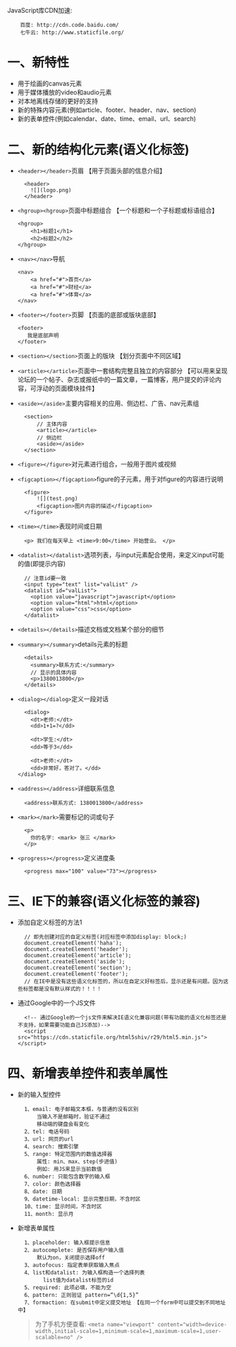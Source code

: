 JavaScript库CDN加速: 
```
    百度: http://cdn.code.baidu.com/
    七牛云: http://www.staticfile.org/
```


# 一、新特性
- 用于绘画的canvas元素
- 用于媒体播放的video和audio元素
- 对本地离线存储的更好的支持
- 新的特殊内容元素(例如article、footer、header、nav、section)
- 新的表单控件(例如calendar、date、time、email、url、search)

# 二、新的结构化元素(语义化标签)
- `<header></header>`页眉 【用于页面头部的信息介绍】
	```
	  <header>
		![](logo.png)
	  </header>
	```

- `<hgroup><hgroup>`页面中标题组合 【一个标题和一个子标题或标语组合】
	```
	<hgroup>
		<h1>标题1</h1>
		<h2>标题2</h2>
	</hgroup>
	```

- `<nav></nav>`导航
	```
	<nav>
		<a href="#">首页</a>
		<a href="#">财经</a>
		<a href="#">体育</a>
	</nav>
	```

- `<footer></footer>`页脚 【页面的底部或版块底部】
	```
	<footer>
	   我是底部声明
	</footer>
	```

- `<section></section>`页面上的版块  【划分页面中不同区域】
- `<article></article>`页面中一套结构完整且独立的内容部分  【可以用来呈现论坛的一个帖子、杂志或报纸中的一篇文章，一篇博客，用户提交的评论内容，可浮动的页面模块挂件】
- `<aside></aside>`主要内容相关的应用、侧边栏、广告、nav元素组
	```
	  <section>
		  // 主体内容
		  <article></article>
		  // 侧边栏
		  <aside></aside>
	  </section>
	```

- `<figure></figure>`对元素进行组合，一般用于图片或视频
- `<figcaption></figcaption>`figure的子元素，用于对figure的内容进行说明
	```
	  <figure>
		  ![](test.png)
		  <figcaption>图片内容的描述</figcaption>
	  </figure>
	```

- `<time></time>`表现时间或日期
	```
	  <p> 我们在每天早上 <time>9:00</time> 开始营业。 </p>
	```

- `<datalist></datalist>`选项列表，与input元素配合使用，来定义input可能的值(即提示内容)
	```
	  // 注意id要一致
	  <input type="text" list="valList" />
	  <datalist id="valList">
		<option value="javascript">javascript</option>
		<option value="html">html</option>
		<option value="css">css</option>
	  </datalist>
	```

- `<details></details>`描述文档或文档某个部分的细节  
- `<summary></summary>`details元素的标题
	```
	  <details>
		<summary>联系方式:</summary>
		// 显示的具体内容
		<p>1380013800</p>
	  </details>
	```

- `<dialog></dialog>`定义一段对话
	```
	  <dialog>
		<dt>老师:</dt>
		<dd>1+1=?</dd>
					
		<dt>学生:</dt>
		<dd>等于3</dd>
					
		<dt>老师:</dt>
		<dd>非常好，答对了。</dd>
	</dialog>
	```

- `<address></address>`详细联系信息
	```
	  <address>联系方式: 1380013800</address>
	```

- `<mark></mark>`需要标记的词或句子
	```
	  <p> 
		你的名字: <mark> 张三 </mark>
	  </p>
	```

- `<progress></progress>`定义进度条
	```
	  <progress max="100" value="73"></progress>
	```

# 三、IE下的兼容(语义化标签的兼容)
- 添加自定义标签的方法1
	```
	  // 即先创建对应的自定义标签(对应标签中添加display: block;)
	  document.createElement('haha');
	  document.createElement('header');
	  document.createElement('article');
	  document.createElement('aside');
	  document.createElement('section');
	  document.createElement('footer');
	  // 在IE中是没有这些语义化标签的，所以在自定义好标签后，显示还是有问题。因为这些标签都是没有默认样式的！！！！	
	```

- 通过Google中的一个JS文件
	```
	  <!-- 通过Google的一个js文件来解决IE语义化兼容问题(带有功能的语义化标签还是不支持，如果需要功能自己JS添加)-->
	  <script src="https://cdn.staticfile.org/html5shiv/r29/html5.min.js"></script>
	```

# 四、新增表单控件和表单属性
- 新的输入型控件
	```
	  1、email: 电子邮箱文本框，与普通的没有区别
		  当输入不是邮箱时，验证不通过
		  移动端的键盘会有变化
	  2、tel: 电话号码
	  3、url: 网页的url
	  4、search: 搜索引擎
	  5、range: 特定范围内的数值选择器
		  属性: min、max、step(步进值)
		  例如: 用JS来显示当前数值
	  6、number: 只能包含数字的输入框
	  7、color: 颜色选择器
	  8、date: 日期
	  9、datetime-local: 显示完整日期，不含时区
	  10、time: 显示时间，不含时区
	  11、month: 显示月
	```

- 新增表单属性
	```
	  1、placeholder: 输入框提示信息
	  2、autocomplete: 是否保存用户输入值
		  默认为on，关闭提示选择off
	  3、autofocus: 指定表单获取输入焦点
	  4、list和datalist: 为输入框构造一个选择列表
			list值为datalist标签的id
	  5、required: 此项必填，不能为空
	  6、pattern: 正则验证 pattern=“\d{1,5}” 
	  7、formaction: 在submit中定义提交地址 【在同一个form中可以提交到不同地址中】
	```
	> 为了手机方便查看: `<meta name="viewport" content="width=device-width,initial-scale=1,minimum-scale=1,maximum-scale=1,user-scalable=no" />`